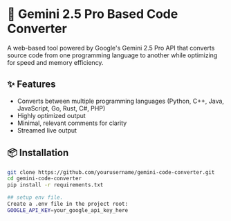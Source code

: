 # 🚀 Gemini 2.5 Pro Based Code Converter

A web-based tool powered by Google's Gemini 2.5 Pro API that converts source code from one programming language to another while optimizing for speed and memory efficiency.

## ✨ Features
- Converts between multiple programming languages (Python, C++, Java, JavaScript, Go, Rust, C#, PHP)
- Highly optimized output
- Minimal, relevant comments for clarity
- Streamed live output

## 📦 Installation
```bash
git clone https://github.com/yourusername/gemini-code-converter.git
cd gemini-code-converter
pip install -r requirements.txt

## setup env file.
Create a .env file in the project root:
GOOGLE_API_KEY=your_google_api_key_here
